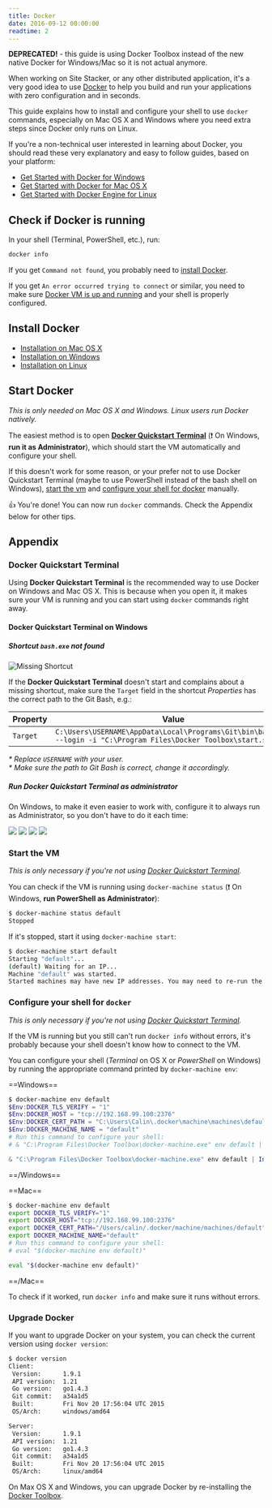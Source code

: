 ```yaml
---
title: Docker
date: 2016-09-12 00:00:00
readtime: 2
---
```


**DEPRECATED!** - this guide is using Docker Toolbox instead of the new native Docker for Windows/Mac so it is not actual anymore.

When working on Site Stacker, or any other distributed application, it's a very good idea to use [Docker](https://www.docker.com/) to help you build and run your applications with zero configuration and in seconds.

This guide explains how to install and configure your shell to use `docker` commands, especially on Mac OS X and Windows where you need extra steps since Docker only runs on Linux.

If you're a non-technical user interested in learning about Docker, you should read these very explanatory and easy to follow guides, based on your platform:

- [Get Started with Docker for Windows](https://docs.docker.com/windows/)
- [Get Started with Docker for Mac OS X](https://docs.docker.com/mac/)
- [Get Started with Docker Engine for Linux](https://docs.docker.com/linux/)

## Check if Docker is running

In your shell (Terminal, PowerShell, etc.), run:

```sh
docker info
```

If you get `Command not found`, you probably need to [install Docker](#install-docker).

If you get `An error occurred trying to connect` or similar, you need to make sure [Docker VM is up and running](#start-docker) and your shell is properly configured.

## Install Docker

- [Installation on Mac OS X](https://docs.docker.com/engine/installation/mac/)
- [Installation on Windows](https://docs.docker.com/engine/installation/windows/)
- [Installation on Linux](https://docs.docker.com/engine/installation/)

## Start Docker

*This is only needed on Mac OS X and Windows. Linux users run Docker natively.*

The easiest method is to open [**Docker Quickstart Terminal**](#docker-quickstart-terminal) (:exclamation: On Windows, **run it as Administrator**), which should start the VM automatically and configure your shell.

If this doesn't work for some reason, or your prefer not to use Docker Quickstart Terminal (maybe to use PowerShell instead of the bash shell on Windows), [start the vm](#start-the-vm) and [configure your shell for docker](#configure-your-shell-for-docker) manually.

:thumbsup: You're done! You can now run `docker` commands. Check the Appendix below for other tips.

## Appendix

### Docker Quickstart Terminal

Using **Docker Quickstart Terminal** is the recommended way to use Docker on Windows and Mac OS X. This is because when you open it, it makes sure your VM is running and you can start using `docker` commands right away.

#### Docker Quickstart Terminal on Windows

##### Shortcut `bash.exe` not found

![Missing Shortcut](https://git.sitestacker.com/sitestacker/docs/uploads/902a0ec14fbdad1897a761ef98343426/image.png)

If the **Docker Quickstart Terminal** doesn't start and complains about a missing shortcut, make sure the `Target` field in the shortcut *Properties* has the correct path to the Git Bash, e.g.:

Property | Value
--- | ---
`Target` | `C:\Users\USERNAME\AppData\Local\Programs\Git\bin\bash.exe --login -i "C:\Program Files\Docker Toolbox\start.sh"`

_* Replace `USERNAME` with your user._  
_* Make sure the path to Git Bash is correct, change it accordingly._

##### Run Docker Quickstart Terminal as administrator

On Windows, to make it even easier to work with, configure it to always run as Administrator, so you don't have to do it each time:

![](https://git.sitestacker.com/sitestacker/docs/uploads/03d4bcc861fa7c50cf09018cc136d2a2/start-menu.png)
![](https://git.sitestacker.com/sitestacker/docs/uploads/699ce3488e5f7da299f339e9052d10a4/properties.png)
![](https://git.sitestacker.com/sitestacker/docs/uploads/406103e32e79b69396c24fe1f04cc1e6/advanced.png)
![](https://git.sitestacker.com/sitestacker/docs/uploads/1cf603f3dfa2f417df0e0bd55872c62a/administrator.png)

### Start the VM

*This is only necessary if you're not using [Docker Quickstart Terminal](#docker-quickstart-terminal).*

You can check if the VM is running using `docker-machine status` (:exclamation: On Windows, **run PowerShell as Administrator**):

```sh
$ docker-machine status default
Stopped
```

If it's stopped, start it using `docker-machine start`:

```sh
$ docker-machine start default
Starting "default"...
(default) Waiting for an IP...
Machine "default" was started.
Started machines may have new IP addresses. You may need to re-run the `docker-machine env` command.
```

### Configure your shell for `docker`

*This is only necessary if you're not using [Docker Quickstart Terminal](#docker-quickstart-terminal).*

If the VM is running but you still can't run `docker info` without errors, it's probably because your shell doesn't know how to connect to the VM.

You can configure your shell (*Terminal* on OS X or *PowerShell* on Windows) by running the appropriate command printed by `docker-machine env`:

==Windows==

```powershell
$ docker-machine env default
$Env:DOCKER_TLS_VERIFY = "1"
$Env:DOCKER_HOST = "tcp://192.168.99.100:2376"
$Env:DOCKER_CERT_PATH = "C:\Users\Calin\.docker\machine\machines\default"
$Env:DOCKER_MACHINE_NAME = "default"
# Run this command to configure your shell:
# & "C:\Program Files\Docker Toolbox\docker-machine.exe" env default | Invoke-Expression
```

```powershell
& "C:\Program Files\Docker Toolbox\docker-machine.exe" env default | Invoke-Expression
```

==/Windows==

==Mac==

```bash
$ docker-machine env default
export DOCKER_TLS_VERIFY="1"
export DOCKER_HOST="tcp://192.168.99.100:2376"
export DOCKER_CERT_PATH="/Users/calin/.docker/machine/machines/default"
export DOCKER_MACHINE_NAME="default"
# Run this command to configure your shell:
# eval "$(docker-machine env default)"
```

```bash
eval "$(docker-machine env default)"
```

==/Mac==

To check if it worked, run `docker info` and make sure it runs without errors.

### Upgrade Docker

If you want to upgrade Docker on your system, you can check the current version using `docker version`:

```sh
$ docker version
Client:
 Version:      1.9.1
 API version:  1.21
 Go version:   go1.4.3
 Git commit:   a34a1d5
 Built:        Fri Nov 20 17:56:04 UTC 2015
 OS/Arch:      windows/amd64

Server:
 Version:      1.9.1
 API version:  1.21
 Go version:   go1.4.3
 Git commit:   a34a1d5
 Built:        Fri Nov 20 17:56:04 UTC 2015
 OS/Arch:      linux/amd64
```

On Max OS X and Windows, you can upgrade Docker by re-installing the [Docker Toolbox](https://www.docker.com/products/docker-toolbox).
